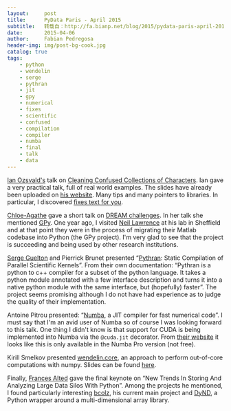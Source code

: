 ```yaml
---
layout:     post
title:      PyData Paris - April 2015
subtitle:   转载自：http://fa.bianp.net/blog/2015/pydata-paris-april-2015/
date:       2015-04-06
author:     Fabian Pedregosa
header-img: img/post-bg-cook.jpg
catalog: true
tags:
    - python
    - wendelin
    - serge
    - pythran
    - jit
    - gpy
    - numerical
    - fixes
    - scientific
    - confused
    - compilation
    - compiler
    - numba
    - final
    - talk
    - data
---
```


[Ian Ozsvald's](http://ianozsvald.com/) talk on [Cleaning Confused Collections of Characters](http://ianozsvald.com/2015/04/03/pydataparis-2015-and-cleaning-confused-collections-of-characters). Ian gave a very practical talk, full of real world examples. The slides have already been uploaded on [his website](http://ianozsvald.com/2015/04/03/pydataparis-2015-and-cleaning-confused-collections-of-characters). Many tips and many pointers to libraries. In particular, I discovered [fixes text for you](http://ftfy.readthedocs.org/.).

[Chloe-Agathe](http://cazencott.info/) gave a short talk on [DREAM challenges](http://dreamchallenges.org/). In her talk she mentioned [GPy](http://sheffieldml.github.io/GPy). One year ago, I visited [Neil Lawrence](http://inverseprobability.com/) at his lab in Sheffield and at that point they were in the process of migrating their Matlab codebase into Python (the GPy project). I'm very glad to see that the project is succeeding and being used by other research institutions.

[Serge Guelton](http://serge.liyun.free.fr/serge) and Pierrick Brunet presented “[Pythran](http://pythonhosted.org/pythran): Static Compilation of Parallel Scientific Kernels”. From their own documentation: “Pythran is a python to c++ compiler for a subset of the python language. It takes a python module annotated with a few interface description and turns it into a native python module with the same interface, but (hopefully) faster”. The project seems promising although I do not have had experience as to judge the quality of their implementation.

Antoine Pitrou presented: “[Numba](http://numba.pydata.org/), a JIT compiler for fast numerical code”. I must say that I'm an avid user of Numba so of course I was looking forward to this talk. One thing I didn't know is that support for CUDA is being implemented into Numba via the `@cuda.jit` decorator. From [their website](http://docs.continuum.io/numbapro) it looks like this is only available in the Numba Pro version (not free).

Kirill Smelkov presented [wendelin.core](https://pypi.python.org/pypi/wendelin.core), an approach to perform out-of-core computations with numpy. Slides can be found [here](http://www.wendelin.io/NXD-Wendelin.Core.Non.Secret?format=pdf).

Finally, [Frances Alted](https://twitter.com/francescalted) gave the final keynote on “New Trends In Storing And Analyzing Large Data Silos With Python”. Among the projects he mentioned, I found particularly interesting [bcolz](http://bcolz.blosc.org/), his current main project and [DyND](https://github.com/aterrel/dynd-python), a Python wrapper around a multi-dimensional array library.
